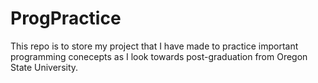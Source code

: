 # ProgPractice

This repo is to store my project that I have made to practice important programming conecepts as I look towards post-graduation from Oregon State University.

